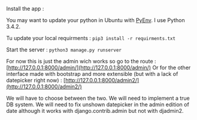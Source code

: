 Install the app :

You may want to update your python in Ubuntu with [PyEnv](https://github.com/yyuu/pyenv). I use Python 3.4.2.

Tu update your local requirments :
```pip3 install -r requirments.txt```

Start the server :
```python3 manage.py runserver```

For now this is just the admin wich works so go to the route :
[http://127.0.0.1:8000/admin/](http://127.0.0.1:8000/admin/)
Or for the other interface made with bootstrap and more extensible (but with a lack of datepicker right now) :
[http://127.0.0.1:8000/admin2/](http://127.0.0.1:8000/admin2/)

We will have to choose between the two.
We will need to implement a true DB system.
We will need to fix unshown datepicker in the admin edition of date although it works with django.contrib.admin but not with djadmin2.